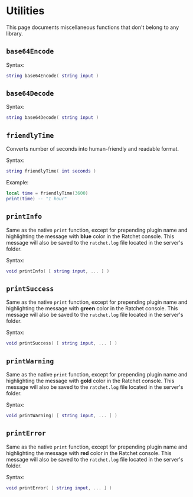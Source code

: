 # Utilities
This page documents miscellaneous functions that don't belong to any library.

## `base64Encode` <Badge type="info" text="function" />
Syntax:
```lua
string base64Encode( string input )
```

## `base64Decode` <Badge type="info" text="function" />
Syntax:
```lua
string base64Decode( string input )
```

## `friendlyTime` <Badge type="info" text="function" />
Converts number of seconds into human-friendly and readable format.

Syntax:
```lua
string friendlyTime( int seconds )
```

Example:
```lua
local time = friendlyTime(3600)
print(time) -- "1 hour"
```

## `printInfo` <Badge type="info" text="function" />
Same as the native `print` function, except for prepending plugin name and highlighting the message with **blue** color in the Ratchet console.
This message will also be saved to the `ratchet.log` file located in the server's folder.

Syntax:
```lua
void printInfo( [ string input, ... ] )
```

## `printSuccess` <Badge type="info" text="function" />
Same as the native `print` function, except for prepending plugin name and highlighting the message with **green** color in the Ratchet console.
This message will also be saved to the `ratchet.log` file located in the server's folder.

Syntax:
```lua
void printSuccess( [ string input, ... ] )
```

## `printWarning` <Badge type="info" text="function" />
Same as the native `print` function, except for prepending plugin name and highlighting the message with **gold** color in the Ratchet console.
This message will also be saved to the `ratchet.log` file located in the server's folder.

Syntax:
```lua
void printWarning( [ string input, ... ] )
```

## `printError` <Badge type="info" text="function" />
Same as the native `print` function, except for prepending plugin name and highlighting the message with **red** color in the Ratchet console.
This message will also be saved to the `ratchet.log` file located in the server's folder.

Syntax:
```lua
void printError( [ string input, ... ] )
```